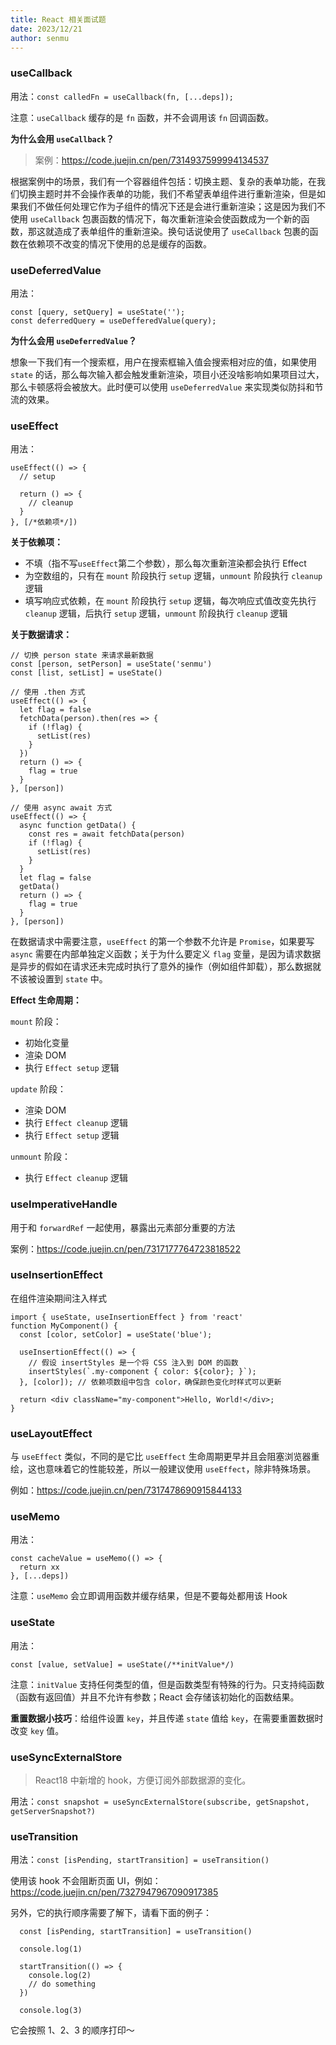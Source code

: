 ```yaml
---
title: React 相关面试题
date: 2023/12/21
author: senmu
---
```


### useCallback

用法：`const calledFn = useCallback(fn, [...deps]);`

注意：`useCallback` 缓存的是 `fn` 函数，并不会调用该 `fn` 回调函数。

**为什么会用 `useCallback`？**

> 案例：https://code.juejin.cn/pen/7314937599994134537

根据案例中的场景，我们有一个容器组件包括：切换主题、复杂的表单功能，在我们切换主题时并不会操作表单的功能，我们不希望表单组件进行重新渲染，但是如果我们不做任何处理它作为子组件的情况下还是会进行重新渲染；这是因为我们不使用 `useCallback` 包裹函数的情况下，每次重新渲染会使函数成为一个新的函数，那这就造成了表单组件的重新渲染。换句话说使用了 `useCallback` 包裹的函数在依赖项不改变的情况下使用的总是缓存的函数。

### useDeferredValue

用法：

```tsx
const [query, setQuery] = useState('');
const deferredQuery = useDefferedValue(query);
```
**为什么会用 `useDeferredValue`？**

想象一下我们有一个搜索框，用户在搜索框输入值会搜索相对应的值，如果使用 `state` 的话，那么每次输入都会触发重新渲染，项目小还没啥影响如果项目过大，那么卡顿感将会被放大。此时便可以使用 `useDeferredValue` 来实现类似防抖和节流的效果。

### useEffect

用法：

```tsx
useEffect(() => {
  // setup

  return () => {
    // cleanup
  }
}, [/*依赖项*/])
```

**关于依赖项：**

* 不填（指不写`useEffect`第二个参数），那么每次重新渲染都会执行 Effect
* 为空数组的，只有在 `mount` 阶段执行 `setup` 逻辑，`unmount` 阶段执行 `cleanup` 逻辑
* 填写响应式依赖，在 `mount` 阶段执行 `setup` 逻辑，每次响应式值改变先执行 `cleanup` 逻辑，后执行 `setup` 逻辑，`unmount` 阶段执行 `cleanup` 逻辑

**关于数据请求：**

```tsx
// 切换 person state 来请求最新数据
const [person, setPerson] = useState('senmu')
const [list, setList] = useState()

// 使用 .then 方式
useEffect(() => {
  let flag = false
  fetchData(person).then(res => {
    if (!flag) {
      setList(res)
    }
  })
  return () => {
    flag = true
  }
}, [person])

// 使用 async await 方式
useEffect(() => {
  async function getData() {
    const res = await fetchData(person)
    if (!flag) {
      setList(res)
    }
  }
  let flag = false
  getData()
  return () => {
    flag = true
  }
}, [person])
```

在数据请求中需要注意，`useEffect` 的第一个参数不允许是 `Promise`，如果要写 `async` 需要在内部单独定义函数；关于为什么要定义 `flag` 变量，是因为请求数据是异步的假如在请求还未完成时执行了意外的操作（例如组件卸载），那么数据就不该被设置到 `state` 中。

**Effect 生命周期：**

`mount` 阶段：

* 初始化变量
* 渲染 DOM
* 执行 `Effect setup` 逻辑

`update` 阶段：

* 渲染 DOM
* 执行 `Effect cleanup` 逻辑
* 执行 `Effect setup` 逻辑

`unmount` 阶段：

* 执行 `Effect cleanup` 逻辑

### useImperativeHandle

用于和 `forwardRef` 一起使用，暴露出元素部分重要的方法

案例：https://code.juejin.cn/pen/7317177764723818522

### useInsertionEffect

在组件渲染期间注入样式

```tsx
import { useState, useInsertionEffect } from 'react'
function MyComponent() {
  const [color, setColor] = useState('blue');
  
  useInsertionEffect(() => {
    // 假设 insertStyles 是一个将 CSS 注入到 DOM 的函数
    insertStyles(`.my-component { color: ${color}; }`);
  }, [color]); // 依赖项数组中包含 color，确保颜色变化时样式可以更新

  return <div className="my-component">Hello, World!</div>;
}
```

### useLayoutEffect

与 `useEffect` 类似，不同的是它比 `useEffect` 生命周期更早并且会阻塞浏览器重绘，这也意味着它的性能较差，所以一般建议使用 `useEffect`，除非特殊场景。

例如：https://code.juejin.cn/pen/7317478690915844133

### useMemo

用法：

```tsx
const cacheValue = useMemo(() => {
  return xx
}, [...deps])
```

注意：`useMemo` 会立即调用函数并缓存结果，但是不要每处都用该 Hook

### useState

用法：

```tsx
const [value, setValue] = useState(/**initValue*/)
```

注意：`initValue` 支持任何类型的值，但是函数类型有特殊的行为。只支持纯函数（函数有返回值）并且不允许有参数；React 会存储该初始化的函数结果。

**重置数据小技巧**：给组件设置 `key`，并且传递 `state` 值给 `key`，在需要重置数据时改变 `key` 值。

### useSyncExternalStore

> React18 中新增的 hook，方便订阅外部数据源的变化。

用法：`const snapshot = useSyncExternalStore(subscribe, getSnapshot, getServerSnapshot?)`

### useTransition

用法：`const [isPending, startTransition] = useTransition()`

使用该 hook 不会阻断页面 UI，例如：https://code.juejin.cn/pen/7327947967090917385

另外，它的执行顺序需要了解下，请看下面的例子：

```tsx
  const [isPending, startTransition] = useTransition()

  console.log(1)

  startTransition(() => {
    console.log(2)
    // do something
  })

  console.log(3)
```

它会按照 1、2、3 的顺序打印～